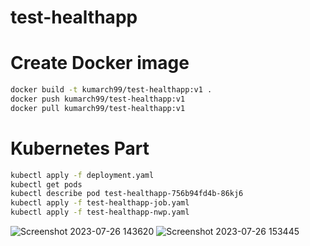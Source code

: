 # test-healthapp

# Create Docker image

```bash
docker build -t kumarch99/test-healthapp:v1 .
docker push kumarch99/test-healthapp:v1
docker pull kumarch99/test-healthapp:v1
```

# Kubernetes Part

```bash
kubectl apply -f deployment.yaml
kubectl get pods
kubectl describe pod test-healthapp-756b94fd4b-86kj6
kubectl apply -f test-healthapp-job.yaml
kubectl apply -f test-healthapp-nwp.yaml
```
![Screenshot 2023-07-26 143620](https://github.com/Kumar-Challa/test-healthapp-v1/assets/73799017/35098fe8-4593-4aa2-9a9e-8ce14f79fa27)
![Screenshot 2023-07-26 153445](https://github.com/Kumar-Challa/test-healthapp-v1/assets/73799017/fe78aab4-f3ae-40e0-96e0-83d365a2ed07)
